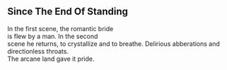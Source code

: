 Since The End Of Standing
-------------------------
In the first scene, the romantic bride  
is flew by a man. In the second  
scene he returns, to crystallize and to breathe. Delirious abberations and directionless throats.  
The arcane land gave it pride.  
